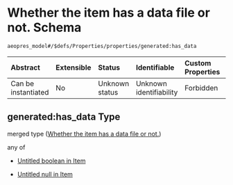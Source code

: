 # Whether the item has a data file or not. Schema

```txt
aeopres_model#/$defs/Properties/properties/generated:has_data
```



| Abstract            | Extensible | Status         | Identifiable            | Custom Properties | Additional Properties | Access Restrictions | Defined In                                                                |
| :------------------ | :--------- | :------------- | :---------------------- | :---------------- | :-------------------- | :------------------ | :------------------------------------------------------------------------ |
| Can be instantiated | No         | Unknown status | Unknown identifiability | Forbidden         | Allowed               | none                | [model.schema.json\*](../../out/model.schema.json "open original schema") |

## generated:has\_data Type

merged type ([Whether the item has a data file or not.](model-defs-properties-properties-whether-the-item-has-a-data-file-or-not.md))

any of

*   [Untitled boolean in Item](model-defs-properties-properties-whether-the-item-has-a-data-file-or-not-anyof-0.md "check type definition")

*   [Untitled null in Item](model-defs-properties-properties-whether-the-item-has-a-data-file-or-not-anyof-1.md "check type definition")
